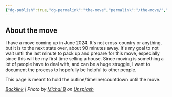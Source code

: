 ```yaml
---
{"dg-publish":true,"dg-permalink":"the-move","permalink":"/the-move/","title":"Moving Sucks","tags":["themove","themove/planning"],"noteIcon":"","created":"2023-08-17T15:20:59","updated":"2023-08-20T12:25:33.567-04:00"}
---
```



## About the move
I have a move coming up in June 2024. It's not cross-country or anything, but it is to the next state over, about 90 minutes away.
It's my goal to not wait until the last minute to pack up and prepare for this move, especially since this will be my first time selling a house.
Since moving is something a lot of people have to deal with, and can be a huge struggle, I want to document the process to hopefully be helpful to other people.

This page is meant to hold the outline/timeline/countdown until the move.






*[Backlink](https://unsplash.com/photos/66NaCdBrkCs) | Photo by [Michal B](https://unsplash.com/@mikbutcher?utm_source=Obsidian%20Image%20Inserter%20Plugin&utm_medium=referral) on [Unsplash](https://unsplash.com/?utm_source=Obsidian%20Image%20Inserter%20Plugin&utm_medium=referral)*
